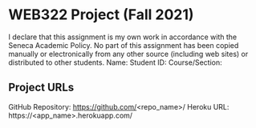 # WEB322 Project (Fall 2021)
I declare that this assignment is my own work in accordance with
the Seneca Academic Policy. No part of this assignment has been
copied manually or electronically from any other source
(including web sites) or distributed to other students.
Name:
Student ID:
Course/Section:
## Project URLs
GitHub Repository: https://github.com/<repo_name>/
Heroku URL: https://<app_name>.herokuapp.com/
